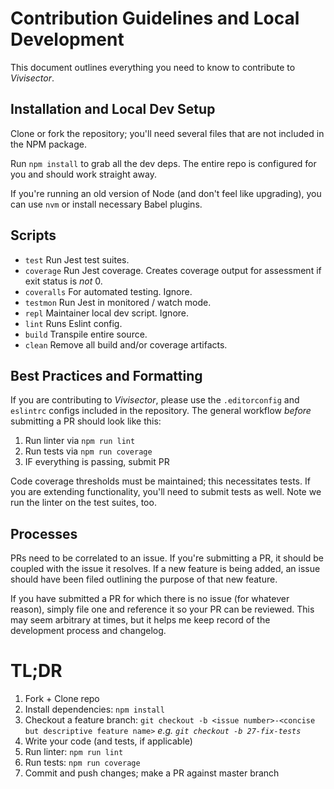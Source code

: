 # Contribution Guidelines and Local Development

This document outlines everything you need to know to contribute to *Vivisector*.

## Installation and Local Dev Setup
Clone or fork the repository; you'll need several files that are not included in the NPM package.

Run `npm install` to grab all the dev deps. The entire repo is configured for you and should work straight away. 

If you're running an old version of Node (and don't feel like upgrading), you can use `nvm` or install necessary Babel plugins.

## Scripts
  - `test` Run Jest test suites.
  - `coverage` Run Jest coverage. Creates coverage output for assessment if exit status is *not* 0.
  - `coveralls` For automated testing. Ignore.
  - `testmon` Run Jest in monitored / watch mode.
  - `repl` Maintainer local dev script. Ignore.
  - `lint` Runs Eslint config.
  - `build` Transpile entire source.
  - `clean` Remove all build and/or coverage artifacts.

## Best Practices and Formatting

If you are contributing to *Vivisector*, please use the `.editorconfig` and `eslintrc` configs included in the repository. The general workflow *before* submitting a PR should look like this:
  1. Run linter via `npm run lint`
  2. Run tests via `npm run coverage`
  3. IF everything is passing, submit PR

Code coverage thresholds must be maintained; this necessitates tests. If you are extending functionality, you'll need to submit tests as well. Note we run the linter on the test suites, too.

## Processes

PRs need to be correlated to an issue. If you're submitting a PR, it should be coupled with the issue it resolves. If a new feature is being added, an issue should have been filed outlining the purpose of that new feature. 

If you have submitted a PR for which there is no issue (for whatever reason), simply file one and reference it so your PR can be reviewed. This may seem arbitrary at times, but it helps me keep record of the development process and changelog. 

# TL;DR
1. Fork + Clone repo
2. Install dependencies: `npm install` 
3. Checkout a feature branch: `git checkout -b <issue number>-<concise but descriptive feature name>` *e.g. `git checkout -b 27-fix-tests`*
4. Write your code (and tests, if applicable)
5. Run linter: `npm run lint`
6. Run tests: `npm run coverage`
7. Commit and push changes; make a PR against master branch